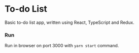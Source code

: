# To-do List

Basic to-do list app, written using React, TypeScript and Redux.

### Run 
Run in browser on port 3000 with `yarn start` command.

